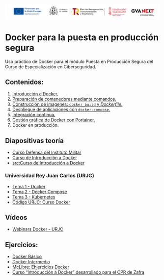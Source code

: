 ![Logotipos Fondos Next Generation](./imagenes/Logotipo_ME_FP_GV_FSE.png)
# Docker para la puesta en producción segura
Uso práctico de Docker para el módulo Puesta en Producción Segura del Curso de Especialización en Ciberseguridad.

## Contenidos:
1. [Introducción a Docker.](Contenidos/L01_Intro_docker.md)
2. [Preparación de contenedores mediante comandos.](Contenidos/L02_Contenedor_comandos.md)
3. [Construcción de imagenes: `docker build` y  *Dockerfile*.](Contenidos/L03_build_dockerfile.md)
4. [Despliegue de aplicaciones con `docker-compose`.](Contenidos/L04_docker-compose.md)
5. [Integración continua.](Contenidos/L05_Integración_Continua.md)
6. [Gestión gráfica de Docker con Portainer.](Contenidos/L06_Portainer)
7. Docker en producción.

## Diapositivas teoría
- [Curso Defensa del Instituto Militar](https://16khs695mehu6grk1ykq.institutomilitar.com/)
- [Curso de Introducción a Docker](https://sergarb1.github.io/CursoIntroduccionADocker/)
- [src:Curso de Introducción a Docker](https://github.com/sergarb1/CursoIntroduccionADocker/tree/main/FuentesCurso)
### Universidad Rey Juan Carlos (URJC)
- [Tema 1 - Docker](https://16khs695mehu6grk1ykq.institutomilitar.com/Docker%20-%20Tema%201.pdf)
- [Tema 2 - Docker Compose](https://16khs695mehu6grk1ykq.institutomilitar.com/Docker%20-%20Tema%202%20docker-compose.pdf)
- [Tema 3 - Kubernetes](https://16khs695mehu6grk1ykq.institutomilitar.com/Docker%20-%20Tema%203%20Kubernetes.pdf)
- [Código URJC: Curso Docker](https://github.com/codeurjc/curso-docker) 

## Vídeos
- [Webinars Docker - URJC](https://www.youtube.com/watch?v=p7IQB5CfG4w&list=PL_4GjXD29UlvSTReD31Od0fJzC3qHQckE)

## Ejercicios:
- [Docker Básico](https://github.com/kdetony/docker-cap1)
- [Docker Intermedio](https://github.com/kdetony/docker-cap2)
- [McLibre: Ehjercicios Docker](https://www.mclibre.org/consultar/webapps/lecciones/docker-1.html)
- [Curso “Introducción a Docker” desarrollado para el CPR de Zafra](https://iesgn.github.io/curso_docker_2021/)
